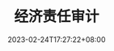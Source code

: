 ---
title: 经济责任审计
date: 2023-02-24T17:27:22+08:00
description: 经济责任审计,blog,excel,golang,linux,python,spider,sql,system,vba,emoji,git,pandas
keywords:
  - Hugo
  - FixIt
  - blog
  - golang
  - python
---